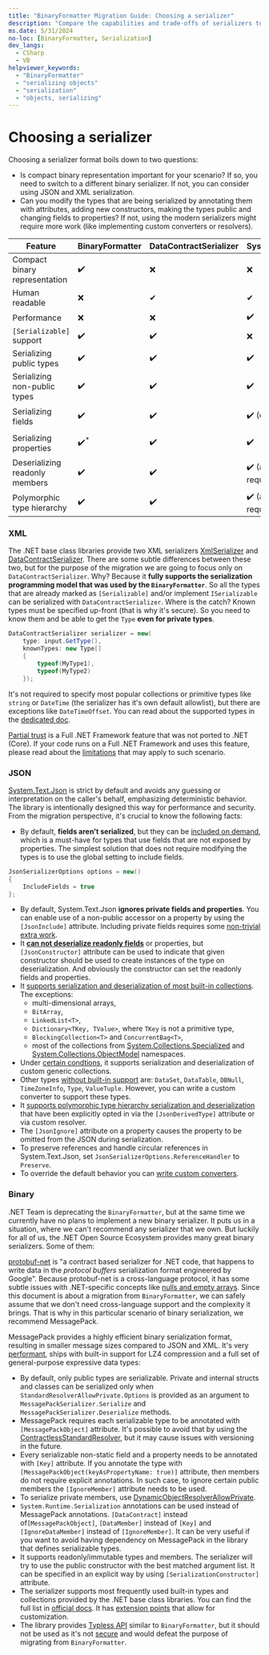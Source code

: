 ```yaml
---
title: "BinaryFormatter Migration Guide: Choosing a serializer"
description: "Compare the capabilities and trade-offs of serializers to choose a replacement for BinaryFormatter."
ms.date: 5/31/2024
no-loc: [BinaryFormatter, Serialization]
dev_langs:
  - CSharp
  - VB
helpviewer_keywords:
  - "BinaryFormatter"
  - "serializing objects"
  - "serialization"
  - "objects, serializing"
---
```


# Choosing a serializer

Choosing a serializer format boils down to two questions:

- Is compact binary representation important for your scenario? If so, you need to switch to a different binary serializer. If not, you can consider using JSON and XML serialization.
- Can you modify the types that are being serialized by annotating them with attributes, adding new constructors, making the types public and changing fields to properties? If not, using the modern serializers might require more work (like implementing custom converters or resolvers).

| Feature                                        | BinaryFormatter | DataContractSerializer | System.Text.Json        | MessagePack              |
|------------------------------------------------|-----------------|------------------------|-------------------------|--------------------------|
| Compact binary representation                  | ✔️              | ❌                      | ❌                      |  ✔️                       |
| Human readable                                 | ❌️              | ✔                      | ✔                      |  ❌                       |
| Performance                                    | ❌️              | ❌                      | ✔️                      |  ✔️✔️                     |
| `[Serializable]` support                       | ✔️              | ✔️                      | ❌                      |  ❌                       |
| Serializing public types                       | ✔️              | ✔️                      | ✔️                      |  ✔️                       |
| Serializing non-public types                   | ✔️              | ✔️                      | ✔️                      |  ✔️ (resolver required)   |
| Serializing fields                             | ✔️              | ✔️                      | ✔️ (opt in)             |  ✔️ (attribute required)  |
| Serializing properties                         | ✔️<sup>*</sup>  | ✔️                      | ✔️                      |  ✔️ (attribute required)  |
| Deserializing readonly members                 | ✔️              | ✔️                      | ✔️ (attribute required) |  ✔️                       |
| Polymorphic type hierarchy                     | ✔️              | ✔️                      | ✔️ (attribute required) |  ✔️ (attribute required)  |

### XML

The .NET base class libraries provide two XML serializers [XmlSerializer](../introducing-xml-serialization) and [DataContractSerializer](../../../fundamentals/runtime-libraries/system-runtime-serialization-datacontractserializer.md). There are some subtle differences between these two, but for the purpose of the migration we are going to focus only on `DataContractSerializer`. Why? Because it **fully supports the serialization programming model that was used by the `BinaryFormatter`**. So all the types that are already marked as `[Serializable]` and/or implement `ISerializable` can be serialized with `DataContractSerializer`. Where is the catch? Known types must be specified up-front (that is why it's secure). So you need to know them and be able to get the `Type` **even for private types**.

```cs
DataContractSerializer serializer = new(
    type: input.GetType(),
    knownTypes: new Type[]
    {
        typeof(MyType1),
        typeof(MyType2)
    });
```

It's not required to specify most popular collections or primitive types like `string` or `DateTime` (the serializer has it's own default allowlist), but there are exceptions like `DateTimeOffset`. You can read about the supported types in the [dedicated doc](../../../framework/wcf/feature-details/types-supported-by-the-data-contract-serializer.md).

[Partial trust](../../../framework/wcf/feature-details/partial-trust) is a Full .NET Framework feature that was not ported to .NET (Core). If your code runs on a Full .NET Framework and uses this feature, please read about the [limitations](../../../framework/wcf/feature-details/types-supported-by-the-data-contract-serializer.md#limitations-of-using-certain-types-in-partial-trust-mode) that may apply to such scenario.

### JSON

[System.Text.Json](../system-text-json/overview) is strict by default and avoids any guessing or interpretation on the caller's behalf, emphasizing deterministic behavior. The library is intentionally designed this way for performance and security. From the migration perspective, it's crucial to know the following facts:
- By default, **fields aren't serialized**, but they can be [included on demand](../system-text-json/fields), which is a must-have for types that use fields that are not exposed by properties. The simplest solution that does not require modifying the types is to use the global setting to include fields.
```cs
JsonSerializerOptions options = new()
{
    IncludeFields = true
};
```
- By default, System.Text.Json **ignores private fields and properties**. You can enable use of a non-public accessor on a property by using the `[JsonInclude]` attribute. Including private fields requires some [non-trivial extra work](../system-text-json/custom-contracts#example-serialize-private-fields).
- It **[can not deserialize readonly fields](/dotnet/api/system.text.json.jsonserializeroptions.ignorereadonlyfields?view#remarks)** or properties, but `[JsonConstructor]` attribute can be used to indicate that given constructor should be used to create instances of the type on deserialization. And obviously the constructor can set the readonly fields and properties.
- It [supports serialization and deserialization of most built-in collections](../system-text-json/supported-collection-types). The exceptions:
    - multi-dimensional arrays,
    - `BitArray`,
    - `LinkedList<T>`,
    - `Dictionary<TKey, TValue>`, where `TKey` is not a primitive type,
    - `BlockingCollection<T>` and `ConcurrentBag<T>`,
    - most of the collections from [System.Collections.Specialized](../system-text-json/supported-collection-types#systemcollectionsspecialized-namespace) and [System.Collections.ObjectModel](../system-text-json/supported-collection-types#systemcollectionsobjectmodel-namespace) namespaces.
- Under [certain condtions](../system-text-json/supported-collection-types#custom-collections-with-deserialization-support), it supports serialization and deserialization of custom generic collections.
- Other types [without built-in support](../system-text-json/migrate-from-newtonsoft?pivots=dotnet-9-0#types-without-built-in-support) are: `DataSet`, `DataTable`, `DBNull`, `TimeZoneInfo`, `Type`, `ValueTuple`. However, you can write a custom converter to support these types.
- It [supports polymorphic type hierarchy serialization and deserialization](../system-text-json/polymorphism) that have been explicitly opted in via the `[JsonDerivedType]` attribute or via custom resolver.
- The `[JsonIgnore]` attribute on a property causes the property to be omitted from the JSON during serialization.
- To preserve references and handle circular references in System.Text.Json, set `JsonSerializerOptions.ReferenceHandler` to `Preserve`.
- To override the default behavior you can [write custom converters](../system-text-json/converters-how-to).

### Binary

.NET Team is deprecating the `BinaryFormatter`, but at the same time we currently have no plans to implement a new binary serializer. It puts us in a situation, where we can't recommend any serializer that we own. But luckily for all of us, the .NET Open Source Ecosystem provides many great binary serializers. Some of them:

[protobuf-net](https://github.com/protobuf-net/protobuf-net) is "a contract based serializer for .NET code, that happens to write data in the _protocol buffers_ serialization format engineered by Google". Because protobuf-net is a cross-language protocol, it has some subtle issues with .NET-specific concepts like [nulls and empty arrays](https://stackoverflow.com/questions/21631428/protobuf-net-deserializes-empty-collection-to-null-when-the-collection-is-a-prop/21632160#21632160). Since this document is about a migration from `BinaryFormatter`, we can safely assume that we don't need cross-language support and the complexity it brings. That is why in this particular scenario of binary serialization, we recommend MessagePack.

MessagePack provides a highly efficient binary serialization format, resulting in smaller message sizes compared to JSON and XML. It's very [performant](https://github.com/MessagePack-CSharp/MessagePack-CSharp?tab=readme-ov-file#performance), ships with built-in support for LZ4 compression and a full set of general-purpose expressive data types:

- By default, only public types are serializable. Private and internal structs and classes can be serialized only when `StandardResolverAllowPrivate.Options` is provided as an argument to `MessagePackSerializer.Serialize` and `MessagePackSerializer.Deserialize` methods.
- MessagePack requires each serializable type to be annotated with `[MessagePackObject]` attribute. It's possible to avoid that by using the [ContractlessStandardResolver](https://github.com/MessagePack-CSharp/MessagePack-CSharp?tab=readme-ov-file#object-serialization), but it may cause issues with versioning in the future.
- Every serializable non-static field and a property needs to be annotated with `[Key]` attribute. If you annotate the type with `[MessagePackObject(keyAsPropertyName: true)]` attribute, then members do not require explicit annotations. In such case, to ignore certain public members the `[IgnoreMember]` attribute needs to be used.
- To serialize private members, use [DynamicObjectResolverAllowPrivate](https://github.com/MessagePack-CSharp/MessagePack-CSharp?tab=readme-ov-file#object-serialization).
- `System.Runtime.Serialization` annotations can be used instead of MessagePack annotations. `[DataContract]` instead of`[MessagePackObject]`, `[DataMember]` instead of `[Key]` and `[IgnoreDataMember]` instead of `[IgnoreMember]`. It can be very useful if you want to avoid having dependency on MessagePack in the library that defines serializable types.
- It supports readonly/immutable types and members. The serializer will try to use the public constructor with the best matched argument list. It can be specified in an explicit way by using `[SerializationConstructor]` attribute.
- The serializer supports most frequently used built-in types and collections provided by the .NET base class libraries. You can find the full list in [official docs](https://github.com/MessagePack-CSharp/MessagePack-CSharp?tab=readme-ov-file#built-in-supported-types). It has [extension points](https://github.com/MessagePack-CSharp/MessagePack-CSharp?tab=readme-ov-file#extensions) that allow for customization.
- The library provides [Typless API](https://github.com/MessagePack-CSharp/MessagePack-CSharp?tab=readme-ov-file#typeless) similar to `BinaryFormatter`, but it should not be used as it's not [secure](https://github.com/MessagePack-CSharp/MessagePack-CSharp?tab=readme-ov-file#security) and would defeat the purpose of migrating from `BinaryFormatter`.
